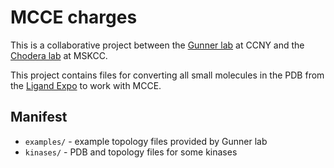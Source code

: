 # MCCE charges

This is a collaborative project between the [Gunner lab](http://www.sci.ccny.cuny.edu/~gunner/) at CCNY and the [Chodera lab](http://choderalab.org) at MSKCC.

This project contains files for converting all small molecules in the PDB from the [Ligand Expo](http://ligand-expo.rcsb.org/ld-download.html) to work with MCCE.

## Manifest

* `examples/` - example topology files provided by Gunner lab
* `kinases/` - PDB and topology files for some kinases
